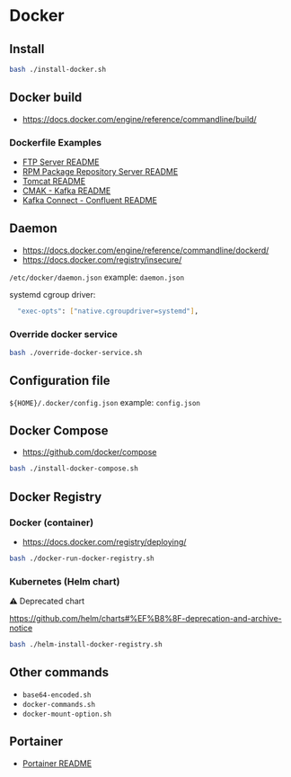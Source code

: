 # Docker

## Install

```bash
bash ./install-docker.sh
```

## Docker build

- https://docs.docker.com/engine/reference/commandline/build/

### Dockerfile Examples

- [FTP Server README](/linux/ftp-server/README.md)
- [RPM Package Repository Server README](/linux/rpm-package-repo-server/README.md)
- [Tomcat README](/tomcat/README.md)
- [CMAK - Kafka README](/kafka/README.md)
- [Kafka Connect - Confluent README](/kafka/confluent/README.md)

## Daemon

- https://docs.docker.com/engine/reference/commandline/dockerd/
- https://docs.docker.com/registry/insecure/

`/etc/docker/daemon.json` example: `daemon.json`

systemd cgroup driver:

```bash
  "exec-opts": ["native.cgroupdriver=systemd"],
```

### Override docker service

```bash
bash ./override-docker-service.sh
```

## Configuration file

`${HOME}/.docker/config.json` example: `config.json`

## Docker Compose

- https://github.com/docker/compose

```bash
bash ./install-docker-compose.sh
```

## Docker Registry

### Docker (container)

- https://docs.docker.com/registry/deploying/

```bash
bash ./docker-run-docker-registry.sh
```

### Kubernetes (Helm chart)

⚠️ Deprecated chart

https://github.com/helm/charts#%EF%B8%8F-deprecation-and-archive-notice

```bash
bash ./helm-install-docker-registry.sh
```

## Other commands

- `base64-encoded.sh`
- `docker-commands.sh`
- `docker-mount-option.sh`

## Portainer

- [Portainer README](/docker/portainer/portainer.md)
